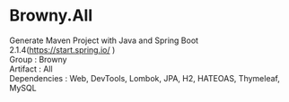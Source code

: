 # Browny.All
Generate Maven Project with Java and Spring Boot 2.1.4(https://start.spring.io/ )  
Group : Browny  
Artifact : All  
Dependencies : Web, DevTools, Lombok, JPA, H2, HATEOAS, Thymeleaf, MySQL  